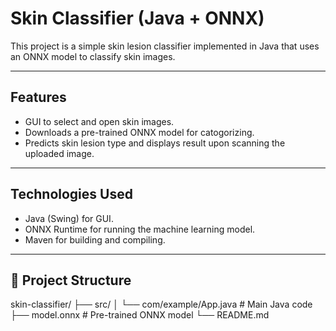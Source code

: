 
# Skin Classifier (Java + ONNX)

This project is a simple skin lesion classifier implemented in Java that uses an ONNX model to classify skin images.

---

##  Features
- GUI to select and open skin images.
- Downloads a pre-trained ONNX model for catogorizing.
- Predicts skin lesion type and displays result upon scanning the uploaded image.

---

## Technologies Used
- Java (Swing) for GUI.
- ONNX Runtime for running the machine learning model.
- Maven for building and compiling.

---

## 📂 Project Structure
skin-classifier/
├── src/
│ └── com/example/App.java # Main Java code
├── model.onnx # Pre-trained ONNX model
└── README.md


